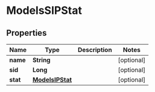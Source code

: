 
# ModelsSIPStat

## Properties
Name | Type | Description | Notes
------------ | ------------- | ------------- | -------------
**name** | **String** |  |  [optional]
**sid** | **Long** |  |  [optional]
**stat** | [**ModelsIPStat**](ModelsIPStat.md) |  |  [optional]



